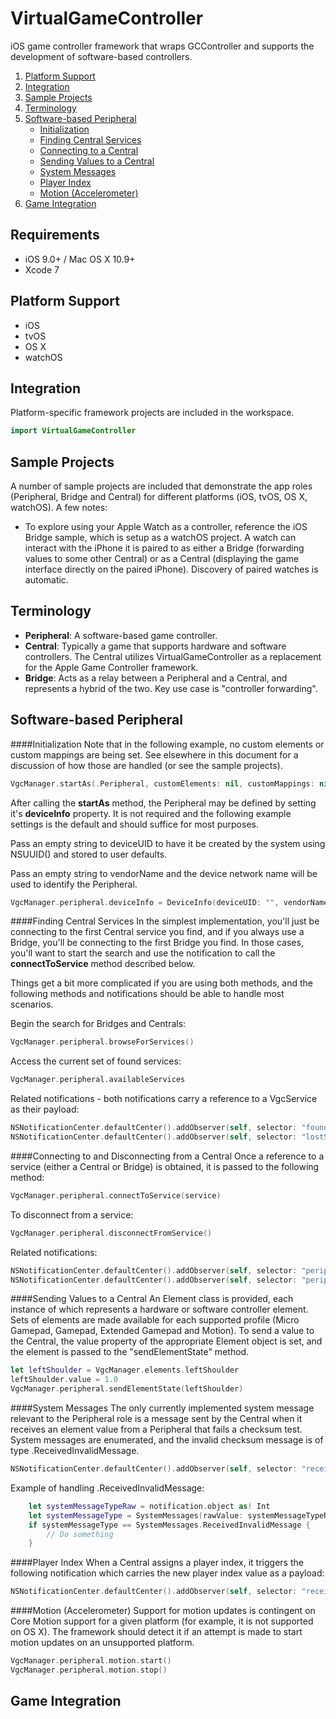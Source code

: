 # VirtualGameController
iOS game controller framework that wraps GCController and supports the development of software-based controllers.  

1. [Platform Support](#platform_support)
1. [Integration](#integration)
1. [Sample Projects](#samples)
1. [Terminology](#terminology)
1. [Software-based Peripheral](#usage)
	- [Initialization](#initialization)
	- [Finding Central Services](#finding_services)
	- [Connecting to a Central](#connecting)
	- [Sending Values to a Central](#sending)
	- [System Messages](#system_messages)
	- [Player Index](#player_index)
	- [Motion (Accelerometer)](#motion)
1. [Game Integration](#game_integration)

## Requirements

- iOS 9.0+ / Mac OS X 10.9+
- Xcode 7

## Platform Support

- iOS
- tvOS
- OS X
- watchOS

## Integration

Platform-specific framework projects are included in the workspace.

```swift
import VirtualGameController
```

## Sample Projects

A number of sample projects are included that demonstrate the app roles (Peripheral, Bridge and Central) for different platforms (iOS, tvOS, OS X, watchOS).  A few notes:

- To explore using your Apple Watch as a controller, reference the iOS Bridge sample, which is setup as a watchOS project.  A watch can interact with the iPhone it is paired to as either a Bridge (forwarding values to some other Central) or as a Central (displaying the game interface directly on the paired iPhone).  Discovery of paired watches is automatic.



## Terminology

* **Peripheral**: A software-based game controller.
* **Central**: Typically a game that supports hardware and software controllers.  The Central utilizes VirtualGameController as a replacement for the Apple Game Controller framework.
* **Bridge**: Acts as a relay between a Peripheral and a Central, and represents a hybrid of the two.  Key use case is "controller forwarding".

## Software-based Peripheral
####Initialization
Note that in the following example, no custom elements or custom mappings are being set.  See elsewhere in this document for a discussion of how those are handled (or see the sample projects).

```swift
VgcManager.startAs(.Peripheral, customElements: nil, customMappings: nil)
```
After calling the **startAs** method, the Peripheral may be defined by setting it's **deviceInfo** property.  It is not required and the following example settings is the default and should suffice for most purposes.

Pass an empty string to deviceUID to have it be created by the system using NSUUID() and stored to user defaults.  

Pass an empty string to vendorName and the device network name will be used to identify the Peripheral.

```swift
VgcManager.peripheral.deviceInfo = DeviceInfo(deviceUID: "", vendorName: "", attachedToDevice: false, profileType: .ExtendedGamepad, controllerType: .Software, supportsMotion: true)
```
####Finding Central Services
In the simplest implementation, you'll just be connecting to the first Central service you find, and if you always use a Bridge, you'll be connecting to the first Bridge you find.  In those cases, you'll want to start the search and use the notification to call the **connectToService** method described below.

Things get a bit more complicated if you are using both methods, and the following methods and notifications should be able to handle most scenarios.

Begin the search for Bridges and Centrals:

```swift
VgcManager.peripheral.browseForServices()
```
Access the current set of found services:

```swift
VgcManager.peripheral.availableServices
```

Related notifications - both notifications carry a reference to a VgcService as their payload:

```swift
NSNotificationCenter.defaultCenter().addObserver(self, selector: "foundService:", name: VgcPeripheralFoundService, object: nil)
NSNotificationCenter.defaultCenter().addObserver(self, selector: "lostService:", name: VgcPeripheralLostService, object: nil)
```
        
####Connecting to and Disconnecting from a Central
Once a reference to a service (either a Central or Bridge) is obtained, it is passed to the following method:

```swift
VgcManager.peripheral.connectToService(service)
```

To disconnect from a service:

```swift
VgcManager.peripheral.disconnectFromService()
```

Related notifications:

```swift
NSNotificationCenter.defaultCenter().addObserver(self, selector: "peripheralDidConnect:", name: VgcPeripheralDidConnectNotification, object: nil)
NSNotificationCenter.defaultCenter().addObserver(self, selector: "peripheralDidDisconnect:", name: VgcPeripheralDidDisconnectNotification, object: nil)
```

####Sending Values to a Central
An Element class is provided, each instance of which represents a hardware or software controller element.  Sets of elements are made available for each supported profile (Micro Gamepad, Gamepad, Extended Gamepad and Motion).  To send a value to the Central, the value property of the appropriate Element object is set, and the element is passed to the "sendElementState" method.

```swift
let leftShoulder = VgcManager.elements.leftShoulder
leftShoulder.value = 1.0
VgcManager.peripheral.sendElementState(leftShoulder)
```

####System Messages
The only currently implemented system message relevant to the Peripheral role is a message sent by the Central when it receives an element value from a Peripheral that fails a checksum test.  System messages are enumerated, and the invalid checksum message is of type .ReceivedInvalidMessage.  

```swift
NSNotificationCenter.defaultCenter().addObserver(self, selector: "receivedSystemMessage:", name: VgcSystemMessageNotification, object: nil)
```

Example of handling .ReceivedInvalidMessage:

```swift
    let systemMessageTypeRaw = notification.object as! Int
    let systemMessageType = SystemMessages(rawValue: systemMessageTypeRaw)
    if systemMessageType == SystemMessages.ReceivedInvalidMessage {        
		// Do something
    }
```
####Player Index
When a Central assigns a player index, it triggers the following notification which carries the new player index value as a payload:

```swift
NSNotificationCenter.defaultCenter().addObserver(self, selector: "receivedPlayerIndex:", name: VgcNewPlayerIndexNotification, object: nil)
```

####Motion (Accelerometer)
Support for motion updates is contingent on Core Motion support for a given platform (for example, it is not supported on OS X).  The framework should detect it if an attempt is made to start motion updates on an unsupported platform.

```swift
VgcManager.peripheral.motion.start()
VgcManager.peripheral.motion.stop()
```
## Game Integration 
